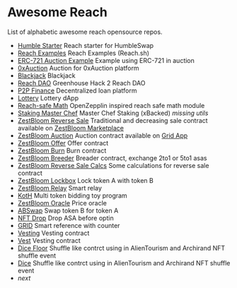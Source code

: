 # Awesome Reach

List of alphabetic awesome reach opensource repos.

* [Humble Starter](https://github.com/ZestBloom/humble) Reach starter for HumbleSwap
* [Reach Examples](https://github.com/reach-sh/reach-lang/tree/master/examples) Reach Examples (Reach.sh)
* [ERC-721 Auction Example](https://github.com/nstanford5/reach-ERC721) Example using ERC-721 in auction
* [0xAuction](https://github.com/Apostrophe-Corp/0xAuction/tree/beta/src/contracts) Auction for 0xAuction platform
* [Blackjack](https://github.com/Apostrophe-Corp/Blackjack/tree/main/v2.1) Blackjack
* [Reach DAO](https://github.com/Apostrophe-Corp/Reach-DAO) Greenhouse Hack 2 Reach DAO
* [P2P Finance](https://github.com/Apostrophe-Corp/P2PFinance/tree/main/frontend/src/contracts) Decentralized loan platform
* [Lottery](https://github.com/Apostrophe-Corp/Lottery-DApp) Lottery dApp
* [Reach-safe Math](https://github.com/xBacked-DAO/reach-safe-math) OpenZepplin inspired reach safe math module
* [Staking Master Chef](https://github.com/xBacked-DAO/public-contracts/tree/main/staking) Master Chef Staking (xBacked) *missing utils*
* [ZestBloom Reverse Sale](https://github.com/ZestBloom/reverse) Traditional and decreasing sale contract available on [ZestBloom Marketplace](https://zestbloom.com/marketplace/)
* [ZestBloom Auction](https://github.com/ZestBloom/auction) Auction contract available on [Grid App](https://grid.zestbloom.com/)
* [ZestBloom Offer](https://github.com/ZestBloom/offer) Offer contract
* [ZestBloom Burn](https://github.com/ZestBloom/burn) Burn contract
* [ZestBloom Breeder](https://github.com/ZestBloom/ev-breeder) Breader contract, exchange 2to1 or 5to1 asas
* [ZestBloom Reverse Sale Calcs](https://github.com/ZestBloom/reverse-floor-calcs) Some calculations for reverse sale contract
* [ZestBloom Lockbox](https://github.com/ZestBloom/lockbox) Lock token A with token B
* [ZestBloom Relay](https://github.com/ZestBloom/relay) Smart relay
* [KotH](https://github.com/ZestBloom/koth) Multi token bidding toy program
* [ZestBloom Oracle](https://github.com/ZestBloom/oracle/settings) Price oracle
* [ABSwap](https://github.com/ZestBloom/swap) Swap token B for token A
* [NFT Drop](https://github.com/ZestBloom/nftdrop) Drop ASA before optin
* [GRID](https://github.com/ZestBloom/grid-cid) Smart reference with counter
* [Vesting](https://github.com/ZestBloom/vesting) Vesting contract
* [Vest](https://github.com/ZestBloom/vest) Vesting contract
* [Dice Floor](https://github.com/ZestBloom/dice-floor) Shuffle like contrct using in AlienTourism and Archirand NFT shuffle event
* [Dice](https://github.com/ZestBloom/dice) Shuffle like contrct using in AlienTourism and Archirand NFT shuffle event
* *next*
